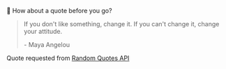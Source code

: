 📣 How about a quote before you go?

> If you don't like something, change it. If you can't change it, change your attitude.
>
> <p>- Maya Angelou</p>

Quote requested from [Random Quotes API](https://github.com/lukePeavey/quotable)
